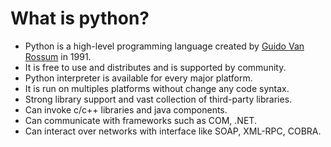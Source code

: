# What is python?
- Python is a high-level programming language created by [Guido Van Rossum](https://github.com/pknatic/python/blob/main/Notes/topics.md) in 1991.
- It is free to use and distributes and is supported by community.
- Python interpreter is available for every major platform.
- It is run on multiples platforms without change any code syntax.
- Strong library support and vast collection of third-party libraries.
- Can invoke c/c++ libraries and java components.
- Can communicate with frameworks such as COM, .NET.
- Can interact over networks with interface like SOAP, XML-RPC, COBRA.

